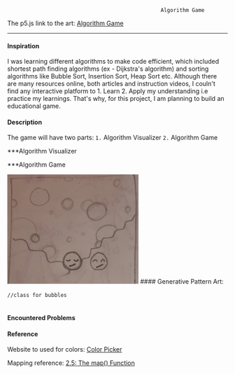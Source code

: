                                                      Algorithm Game


The p5.js link to the art: [Algorithm Game](https://editor.p5js.org/maishahoq/sketches/3w7Z017ey)

***     

#### Inspiration 

I was learning different algorithms to make code efficient, which included shortest path finding algorithms (ex - Dijkstra's algorithm) and sorting algorithms like Bubble Sort, Insertion Sort, Heap Sort etc. Although there are many resources online, both articles and instruction videos, I couln't find any interactive platform to 1. Learn 2. Apply my understanding i.e practice my learnings. That's why, for this project, I am planning to build an educational game.


#### Description

The game will have two parts: `1.` Algorithm Visualizer 
                              `2.` Algorithm Game

***Algorithm Visualizer

***Algorithm Game                             
                              
<img style="float:center;"  src="https://github.com/maishahoq/Intro-to-IM/blob/main/Assignment/Assignment3/273815152_470724207876264_2122613047034017782_n.jpg" alt="Inspiration" width="300"  /> 
#### Generative Pattern Art: 






```````````````````````````````````````````````
//class for bubbles


```````````````````````````````````````````````

#### Encountered Problems



#### Reference
Website to used for colors: [Color Picker](https://htmlcolorcodes.com/color-picker/)

Mapping reference: [2.5: The map() Function](https://www.youtube.com/watch?v=nicMAoW6u1g)




